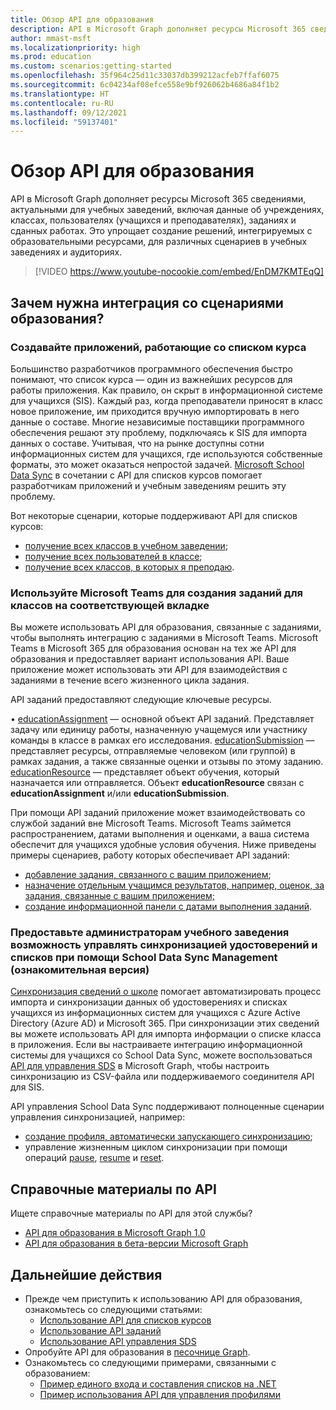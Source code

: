 ```yaml
---
title: Обзор API для образования
description: API в Microsoft Graph дополняет ресурсы Microsoft 365 сведениями, актуальными для учебных заведений, включая данные об учреждениях, классах, пользователях (учащихся и преподавателях), заданиях и сданных работах. Это упрощает создание решений, интегрируемых с образовательными ресурсами, для различных сценариев в учебных заведениях и аудиториях.
author: mmast-msft
ms.localizationpriority: high
ms.prod: education
ms.custom: scenarios:getting-started
ms.openlocfilehash: 35f964c25d11c33037db399212acfeb7ffaf6075
ms.sourcegitcommit: 6c04234af08efce558e9bf926062b4686a84f1b2
ms.translationtype: HT
ms.contentlocale: ru-RU
ms.lasthandoff: 09/12/2021
ms.locfileid: "59137401"
---
```

# <a name="education-api-overview"></a>Обзор API для образования

API в Microsoft Graph дополняет ресурсы Microsoft 365 сведениями, актуальными для учебных заведений, включая данные об учреждениях, классах, пользователях (учащихся и преподавателях), заданиях и сданных работах. Это упрощает создание решений, интегрируемых с образовательными ресурсами, для различных сценариев в учебных заведениях и аудиториях.

> [!VIDEO https://www.youtube-nocookie.com/embed/EnDM7KMTEqQ]

## <a name="why-integrate-with-education-scenarios"></a>Зачем нужна интеграция со сценариями образования?

### <a name="build-applications-that-are-aware-of-class-roster"></a>Создавайте приложений, работающие со списком курса

Большинство разработчиков программного обеспечения быстро понимают, что список курса — один из важнейших ресурсов для работы приложения. Как правило, он скрыт в информационной системе для учащихся (SIS). Каждый раз, когда преподаватели приносят в класс новое приложение, им приходится вручную импортировать в него данные о составе. Многие независимые поставщики программного обеспечения решают эту проблему, подключаясь к SIS для импорта данных о составе. Учитывая, что на рынке доступны сотни информационных систем для учащихся, где используются собственные форматы, это может оказаться непростой задачей. [Microsoft School Data Sync](https://sds.microsoft.com/) в сочетании с API для списков курсов помогает разработчикам приложений и учебным заведениям решить эту проблему.

Вот некоторые сценарии, которые поддерживают API для списков курсов:

- [получение всех классов в учебном заведении](/graph/api/educationschool-list-classes?view=graph-rest-1.0);
- [получение всех пользователей в классе](/graph/api/educationclass-list-members?view=graph-rest-1.0);
- [получение всех классов, в которых я преподаю](/graph/api/educationuser-list-classes?view=graph-rest-1.0).


### <a name="use-microsoft-teams-to-create-class-assignments-in-an-assignments-tab"></a>Используйте Microsoft Teams для создания заданий для классов на соответствующей вкладке

Вы можете использовать API для образования, связанные с заданиями, чтобы выполнять интеграцию с заданиями в Microsoft Teams. Microsoft Teams в Microsoft 365 для образования основан на тех же API для образования и предоставляет вариант использования API. Ваше приложение может использовать эти API для взаимодействия с заданиями в течение всего жизненного цикла задания.

API заданий предоставляют следующие ключевые ресурсы.

•   [educationAssignment](/graph/api/resources/educationassignment?view=graph-rest-1.0) — основной объект API заданий. Представляет задачу или единицу работы, назначенную учащемуся или участнику команды в классе в рамках его исследования.
[educationSubmission](/graph/api/resources/educationsubmission?view=graph-rest-1.0) — представляет ресурсы, отправляемые человеком (или группой) в рамках задания, а также связанные оценки и отзывы по этому заданию.
[educationResource](/graph/api/resources/educationresource?view=graph-rest-1.0) — представляет объект обучения, который назначается или отправляется. Объект **educationResource** связан с **educationAssignment** и/или **educationSubmission**.


При помощи API заданий приложение может взаимодействовать со службой заданий вне Microsoft Teams. Microsoft Teams займется распространением, датами выполнения и оценками, а ваша система обеспечит для учащихся удобные условия обучения.
Ниже приведены примеры сценариев, работу которых обеспечивает API заданий:

- [добавление задания, связанного с вашим приложением](/graph/api/educationclass-post-assignments?view=graph-rest-1.0); 
- [назначение отдельным учащимся результатов, например, оценок, за задания, связанные с вашим приложением;](/graph/api/educationoutcome-update?view=graph-rest-1.0)
- [создание информационной панели с датами выполнения заданий](/graph/api/educationclass-list-assignments?view=graph-rest-1.0).


### <a name="enable-school-admins-to-manage-identity-and-roster-sync-using-school-data-sync-management-preview"></a>Предоставьте администраторам учебного заведения возможность управлять синхронизацией удостоверений и списков при помощи School Data Sync Management (ознакомительная версия)

[Синхронизация сведений о школе](https://sds.microsoft.com/) помогает автоматизировать процесс импорта и синхронизации данных об удостоверениях и списках учащихся из информационных систем для учащихся с Azure Active Directory (Azure AD) и Microsoft 365. При синхронизации этих сведений вы можете использовать API для импорта информации о списке класса в приложения. Если вы настраиваете интеграцию информационной системы для учащихся со School Data Sync, можете воспользоваться [API для управления SDS](/graph/api/resources/educationsynchronizationprofile?view=graph-rest-beta) в Microsoft Graph, чтобы настроить синхронизацию из CSV-файла или поддерживаемого соединителя API для SIS.

API управления School Data Sync поддерживают полноценные сценарии управления синхронизацией, например:

- [создание профиля, автоматически запускающего синхронизацию](/graph/api/educationsynchronizationprofile-post?view=graph-rest-beta);
- управление жизненным циклом синхронизации при помощи операций [pause](/graph/api/educationsynchronizationprofile-pause?view=graph-rest-beta), [resume](/graph/api/educationsynchronizationprofile-resume?view=graph-rest-beta) и [reset](/graph/api/educationsynchronizationprofile-reset?view=graph-rest-beta).

## <a name="api-reference"></a>Справочные материалы по API
Ищете справочные материалы по API для этой службы?

- [API для образования в Microsoft Graph 1.0](/graph/api/resources/education-overview?view=graph-rest-1.0)
- [API для образования в бета-версии Microsoft Graph](/graph/api/resources/education-overview?view=graph-rest-beta)


## <a name="next-steps"></a>Дальнейшие действия

- Прежде чем приступить к использованию API для образования, ознакомьтесь со следующими статьями:
  - [Использование API для списков курсов](/graph/api/resources/education-overview?view=graph-rest-1.0)
  - [Использование API заданий](/graph/api/resources/educationassignment?view=graph-rest-1.0)
  - [Использование API управления SDS](/graph/api/resources/educationsynchronizationprofile?view=graph-rest-beta)
- Опробуйте API для образования в [песочнице Graph](https://developer.microsoft.com/graph/graph-explorer).
- Ознакомьтесь со следующими примерами, связанными с образованием:
  - [Пример единого входа и составления списков на .NET](https://github.com/OfficeDev/O365-EDU-AspNetMVC-Samples)
  - [Пример использования API для управления профилями](https://github.com/OfficeDev/O365-EDU-SDS-AspNetMVC-Samples) 



